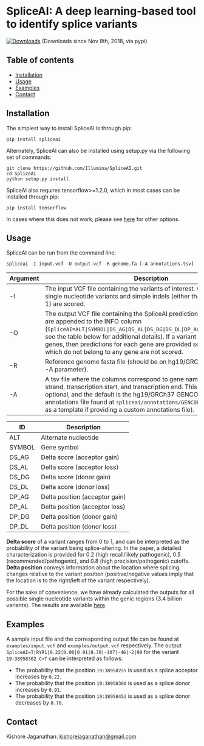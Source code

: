 # SpliceAI: A deep learning-based tool to identify splice variants
[![Downloads](https://pepy.tech/badge/spliceai)](https://pepy.tech/project/spliceai) (Downloads since Nov 8th, 2018, via pypi)

## Table of contents

  * [Installation](#installation)
  * [Usage](#usage)
  * [Examples](#examples)
  * [Contact](#contact)

## Installation

The simplest way to install SpliceAI is through pip:
```
pip install spliceai
```

Alternately, SpliceAI can also be installed using setup.py via the following set of commands:
```
git clone https://github.com/Illumina/SpliceAI.git
cd SpliceAI
python setup.py install
```

SpliceAI also requires tensorflow>=1.2.0, which in most cases can be installed through pip:
```
pip install tensorflow
```

In cases where this does not work, please see [here](https://www.tensorflow.org/install/) for other options.

## Usage

SpliceAI can be run from the command line: 
```
spliceai -I input.vcf -O output.vcf -R genome.fa [-A annotations.tsv]
```
| Argument | Description |
| -------- | ----------- |
|    -I    | The input VCF file containing the variants of interest. Currently, only single nucleotide variants and simple indels (either the ref or alt length is 1) are scored. |
|    -O    | The output VCF file containing the SpliceAI predictions. The predictions are appended to the INFO column (`SpliceAI=ALT\|SYMBOL\|DS_AG\|DS_AL\|DS_DG\|DS_DL\|DP_AG\|DP_AL\|DP_DG\|DP_DL`: see the table below for additional details). If a variant belongs to multiple genes, then predictions for each gene are provided separately. Variants which do not belong to any gene are not scored. |
|    -R    | Reference genome fasta file (should be on hg19/GRCh37 if using default -A parameter). |
|    -A    | A tsv file where the columns correspond to gene name, chromosome, strand, transcription start, and transcription end. This argument is optional, and the default is the hg19/GRCh37 GENCODE.v24lift37 gene annotations file found at `spliceai/annotations/GENCODE.v24lift37` (use it as a template if providing a custom annotations file). |

|    ID    | Description |
| -------- | ----------- |
|  ALT     | Alternate nucleotide |
|  SYMBOL  | Gene symbol |
|  DS_AG   | Delta score (acceptor gain) |
|  DS_AL   | Delta score (acceptor loss) |
|  DS_DG   | Delta score (donor gain) |
|  DS_DL   | Delta score (donor loss) |
|  DP_AG   | Delta position (acceptor gain) |
|  DP_AL   | Delta position (acceptor loss) |
|  DP_DG   | Delta position (donor gain) |
|  DP_DL   | Delta position (donor loss) |

**Delta score** of a variant ranges from 0 to 1, and can be interpreted as the probability of the variant being splice-altering. In the paper, a detailed characterization is provided for 0.2 (high recall/likely pathogenic), 0.5 (recommended/pathogenic), and 0.8 (high precision/pathogenic) cutoffs. **Delta position** conveys information about the location where splicing changes relative to the variant position (positive/negative values imply that the location is to the right/left of the variant respectively).

For the sake of convenience, we have already calculated the outputs for all possible single nucleotide variants within the genic regions (3.4 billion variants). The results are available [here](https://basespace.illumina.com/s/5u6ThOblecrh).

## Examples

A sample input file and the corresponding output file can be found at `examples/input.vcf` and `examples/output.vcf` respectively. The output `SpliceAI=T|RYR1|0.22|0.00|0.91|0.70|-107|-46|-2|90` for the variant `19:38958362 C>T` can be interpreted as follows:
* The probability that the position `19:38958255` is used as a splice acceptor increases by `0.22`.
* The probability that the position `19:38958360` is used as a splice donor increases by `0.91`.
* The probability that the position `19:38958452` is used as a splice donor decreases by `0.70`.

## Contact

Kishore Jaganathan: kishorejaganathan@gmail.com


